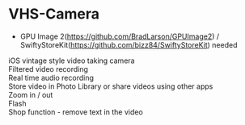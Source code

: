 # VHS-Camera
- GPU Image 2(https://github.com/BradLarson/GPUImage2) / SwiftyStoreKit(https://github.com/bizz84/SwiftyStoreKit) needed

iOS vintage style video taking camera<br />
Filtered video recording<br />
Real time audio recording<br />
Store video in Photo Library or share videos using other apps<br />
Zoom in / out<br />
Flash<br />
Shop function - remove text in the video<br />

